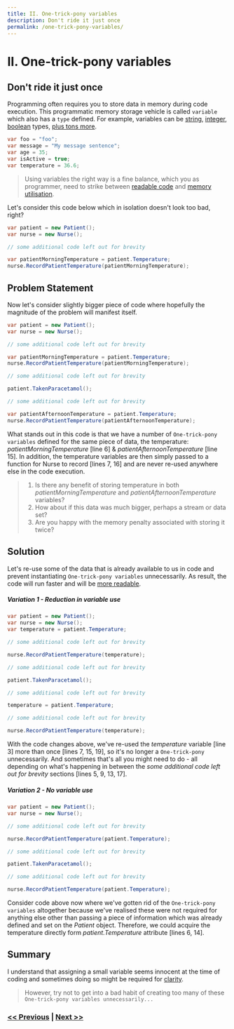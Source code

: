 ```yaml
---
title: II. One-trick-pony variables
description: Don't ride it just once
permalink: /one-trick-pony-variables/
---
```


# II. One-trick-pony variables

## Don't ride it just once

Programming often requires you to store data in memory during code execution. This programmatic memory storage vehicle is called `variable` which also has a `type` defined. For example, variables can be [string](https://en.wikipedia.org/wiki/String_(computer_science)), [integer](https://en.wikipedia.org/wiki/Integer_(computer_science)), [boolean](https://en.wikipedia.org/wiki/Boolean_data_type) types, [plus tons more](https://en.wikipedia.org/wiki/Data_type).

```csharp
var foo = "foo";
var message = "My message sentence";
var age = 35;
var isActive = true;
var temperature = 36.6;
```

> Using variables the right way is a fine balance, which you as programmer, need to strike between [readable code](/too-many-comments) and [memory utilisation](/not-using-using). 

Let's consider this code below which in isolation doesn't look too bad, right?

```csharp
var patient = new Patient();
var nurse = new Nurse();

// some additional code left out for brevity

var patientMorningTemperature = patient.Temperature;
nurse.RecordPatientTemperature(patientMorningTemperature);
```

## Problem Statement

Now let's consider slightly bigger piece of code where hopefully the magnitude of the problem will manifest itself.

```csharp
var patient = new Patient();
var nurse = new Nurse();

// some additional code left out for brevity

var patientMorningTemperature = patient.Temperature;
nurse.RecordPatientTemperature(patientMorningTemperature);

// some additional code left out for brevity

patient.TakenParacetamol();

// some additional code left out for brevity

var patientAfternoonTemperature = patient.Temperature;
nurse.RecordPatientTemperature(patientAfternoonTemperature);
```

What stands out in this code is that we have a number of `One-trick-pony variables` defined for the same piece of data, the temperature: *patientMorningTemperature* [line 6] & *patientAfternoonTemperature* [line 15]. In addition, the temperature variables are then simply passed to a function for Nurse to record [lines 7, 16] and are never re-used anywhere else in the code execution.

> 1. Is there any benefit of storing temperature in both *patientMorningTemperature* and *patientAfternoonTemperature* variables?
> 2. How about if this data was much bigger, perhaps a stream or data set? 
> 3. Are you happy with the memory penalty associated with storing it twice?

## Solution

Let's re-use some of the data that is already available to us in code and prevent instantiating `One-trick-pony variables` unnecessarily. As result, the code will run faster and will be [more readable](/too-many-comments).

##### Variation 1 - Reduction in variable use

```csharp
var patient = new Patient();
var nurse = new Nurse();
var temperature = patient.Temperature;

// some additional code left out for brevity

nurse.RecordPatientTemperature(temperature);

// some additional code left out for brevity

patient.TakenParacetamol();

// some additional code left out for brevity

temperature = patient.Temperature;

// some additional code left out for brevity

nurse.RecordPatientTemperature(temperature);
```

With the code changes above, we've re-used the *temperature* variable [line 3] more than once [lines 7, 15, 19], so it's no longer a `One-trick-pony` unnecessarily. And sometimes that's all you might need to do - all depending on what's happening in between the *some additional code left out for brevity* sections [lines 5, 9, 13, 17].

##### Variation 2 - No variable use

```csharp
var patient = new Patient();
var nurse = new Nurse();

// some additional code left out for brevity

nurse.RecordPatientTemperature(patient.Temperature);

// some additional code left out for brevity

patient.TakenParacetamol();

// some additional code left out for brevity

nurse.RecordPatientTemperature(patient.Temperature);
```

Consider code above now where we've gotten rid of the `One-trick-pony variables` altogether because we've realised these were not required for anything else other than passing a piece of information which was already defined and set on the *Patient* object. Therefore, we could acquire the temperature directly form *patient.Temperature* attribute [lines 6, 14].

## Summary

I understand that assigning a small variable seems innocent at the time of coding and sometimes doing so might be required for [clarity](/too-many-comments).

> However, try not to get into a bad habit of creating too many of these `One-trick-pony variables unnecessarily...`

### [<< Previous](/magic-strings) | [Next >>](/sensitive-config)